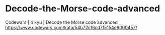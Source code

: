 # Decode-the-Morse-code-advanced
Codewars | 4 kyu | Decode the Morse code advanced
https://www.codewars.com/kata/54b72c16cd7f5154e9000457/
